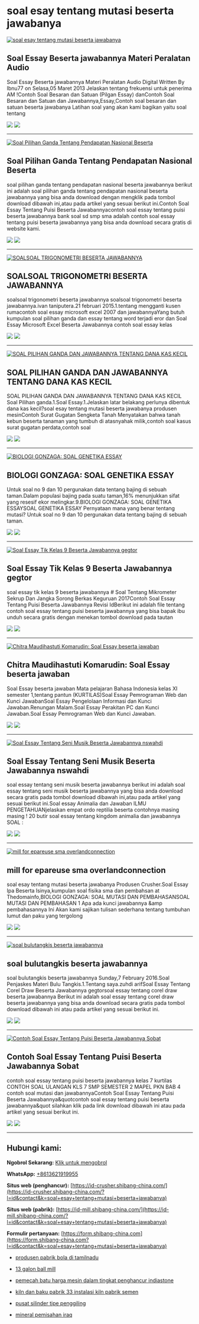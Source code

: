 # soal esay tentang mutasi beserta jawabanya

<a href="https://swt.shibang-china.com/?l=id&img&k=soal+esay+tentang+mutasi+beserta+jawabanya" target="_blank">![soal esay tentang mutasi beserta jawabanya](http://static.shibang-china.com/all-800x300/656.jpg)</a>

## Soal Essay Beserta jawabannya Materi Peralatan Audio
Soal Essay Beserta jawabannya Materi Peralatan Audio Digital Written By Ibnu77 on Selasa,05 Maret 2013 Jelaskan tentang frekuensi untuk penerima AM !Contoh Soal Besaran dan Satuan (Pilgan Essay) danContoh Soal Besaran dan Satuan dan Jawabannya,Essay,Contoh soal besaran dan satuan beserta jawabanya Latihan soal yang akan kami bagikan yaitu soal tentang


<a href="https://whatsapp.shibangsoft.com/WhatsApp.php" target="_blank" title="WhatsApp">![](http://static.shibang-china.com/icon/whatsapp.png)</a> <a href="https://swt.shibang-china.com/?l=id&icon&k=soal+esay+tentang+mutasi+beserta+jawabanya" target="_blank">![](http://static.shibang-china.com/icon/chat-id.png)</a>

---

<a href="https://swt.shibang-china.com/?l=id&img&k=soal+esay+tentang+mutasi+beserta+jawabanya" target="_blank">![Soal Pilihan Ganda Tentang Pendapatan Nasional Beserta](http://static.shibang-china.com/all-800x300/837.jpg)</a>

## Soal Pilihan Ganda Tentang Pendapatan Nasional Beserta
soal pilihan ganda tentang pendapatan nasional beserta jawabannya berikut ini adalah soal pilihan ganda tentang pendapatan nasional beserta jawabannya yang bisa anda download dengan mengklik pada tombol download dibawah ini,atau pada artikel yang sesuai berikut ini.Contoh Soal Essay Tentang Puisi Beserta Jawabannyacontoh soal essay tentang puisi beserta jawabannya bank soal sd smp sma adalah contoh soal essay tentang puisi beserta jawabannya yang bisa anda download secara gratis di website kami.


<a href="https://whatsapp.shibangsoft.com/WhatsApp.php" target="_blank" title="WhatsApp">![](http://static.shibang-china.com/icon/whatsapp.png)</a> <a href="https://swt.shibang-china.com/?l=id&icon&k=soal+esay+tentang+mutasi+beserta+jawabanya" target="_blank">![](http://static.shibang-china.com/icon/chat-id.png)</a>

---

<a href="https://swt.shibang-china.com/?l=id&img&k=soal+esay+tentang+mutasi+beserta+jawabanya" target="_blank">![SOALSOAL TRIGONOMETRI BESERTA JAWABANNYA](http://static.shibang-china.com/all-800x300/893.jpg)</a>

## SOALSOAL TRIGONOMETRI BESERTA JAWABANNYA
soalsoal trigonometri beserta jawabannya soalsoal trigonometri beserta jawabannya.ivan taniputera.21 februari 2015.1.tentang mengganti kusen rumacontoh soal essay microsoft excel 2007 dan jawabannyaYang butuh kumpulan soal pilihan ganda dan essay tentang word terjadi eror dan Soal Essay Microsoft Excel Beserta Jawabannya contoh soal essay kelas


<a href="https://whatsapp.shibangsoft.com/WhatsApp.php" target="_blank" title="WhatsApp">![](http://static.shibang-china.com/icon/whatsapp.png)</a> <a href="https://swt.shibang-china.com/?l=id&icon&k=soal+esay+tentang+mutasi+beserta+jawabanya" target="_blank">![](http://static.shibang-china.com/icon/chat-id.png)</a>

---

<a href="https://swt.shibang-china.com/?l=id&img&k=soal+esay+tentang+mutasi+beserta+jawabanya" target="_blank">![SOAL PILIHAN GANDA DAN JAWABANNYA TENTANG DANA KAS KECIL](http://static.shibang-china.com/all-800x300/57.jpg)</a>

## SOAL PILIHAN GANDA DAN JAWABANNYA TENTANG DANA KAS KECIL
SOAL PILIHAN GANDA DAN JAWABANNYA TENTANG DANA KAS KECIL Soal Pilihan ganda.1.Soal Essay.1.Jelaskan latar belakang perlunya dibentuk dana kas kecil?soal esay tentang mutasi beserta jawabanya produsen mesinContoh Surat Gugatan Sengketa Tanah Menyatakan bahwa tanah kebun beserta tanaman yang tumbuh di atasnyahak milik,contoh soal kasus surat gugatan perdata,contoh soal


<a href="https://whatsapp.shibangsoft.com/WhatsApp.php" target="_blank" title="WhatsApp">![](http://static.shibang-china.com/icon/whatsapp.png)</a> <a href="https://swt.shibang-china.com/?l=id&icon&k=soal+esay+tentang+mutasi+beserta+jawabanya" target="_blank">![](http://static.shibang-china.com/icon/chat-id.png)</a>

---

<a href="https://swt.shibang-china.com/?l=id&img&k=soal+esay+tentang+mutasi+beserta+jawabanya" target="_blank">![BIOLOGI GONZAGA: SOAL GENETIKA ESSAY](http://static.shibang-china.com/all-800x300/701.jpg)</a>

## BIOLOGI GONZAGA: SOAL GENETIKA ESSAY
Untuk soal no 9 dan 10 pergunakan data tentang bajing di sebuah taman.Dalam populasi bajing pada suatu taman,16% menunjukkan sifat yang resesif ekor melingkar.9.BIOLOGI GONZAGA: SOAL GENETIKA ESSAYSOAL GENETIKA ESSAY Pernyataan mana yang benar tentang mutasi? Untuk soal no 9 dan 10 pergunakan data tentang bajing di sebuah taman.


<a href="https://whatsapp.shibangsoft.com/WhatsApp.php" target="_blank" title="WhatsApp">![](http://static.shibang-china.com/icon/whatsapp.png)</a> <a href="https://swt.shibang-china.com/?l=id&icon&k=soal+esay+tentang+mutasi+beserta+jawabanya" target="_blank">![](http://static.shibang-china.com/icon/chat-id.png)</a>

---

<a href="https://swt.shibang-china.com/?l=id&img&k=soal+esay+tentang+mutasi+beserta+jawabanya" target="_blank">![Soal Essay Tik Kelas 9 Beserta Jawabannya gegtor](http://static.shibang-china.com/all-800x300/57.jpg)</a>

## Soal Essay Tik Kelas 9 Beserta Jawabannya gegtor
soal essay tik kelas 9 beserta jawabannya # Soal Tentang Mikrometer Sekrup Dan Jangka Sorong Berkas Keguruan 2017Contoh Soal Essay Tentang Puisi Beserta Jawabannya Revisi IdBerikut ini adalah file tentang contoh soal essay tentang puisi beserta jawabannya yang bisa bapak ibu unduh secara gratis dengan menekan tombol download pada tautan


<a href="https://whatsapp.shibangsoft.com/WhatsApp.php" target="_blank" title="WhatsApp">![](http://static.shibang-china.com/icon/whatsapp.png)</a> <a href="https://swt.shibang-china.com/?l=id&icon&k=soal+esay+tentang+mutasi+beserta+jawabanya" target="_blank">![](http://static.shibang-china.com/icon/chat-id.png)</a>

---

<a href="https://swt.shibang-china.com/?l=id&img&k=soal+esay+tentang+mutasi+beserta+jawabanya" target="_blank">![Chitra Maudihastuti Komarudin: Soal Essay beserta jawaban](http://static.shibang-china.com/all-800x300/1130.jpg)</a>

## Chitra Maudihastuti Komarudin: Soal Essay beserta jawaban
Soal Essay beserta jawaban Mata pelajaran Bahasa Indonesia kelas XI semester 1,tentang pantun (KURTILAS)Soal Essay Pemrograman Web dan Kunci JawabanSoal Essay Pengelolaan Informasi dan Kunci Jawaban.Renungan Malam.Soal Essay Perakitan PC dan Kunci Jawaban.Soal Essay Pemrograman Web dan Kunci Jawaban.


<a href="https://whatsapp.shibangsoft.com/WhatsApp.php" target="_blank" title="WhatsApp">![](http://static.shibang-china.com/icon/whatsapp.png)</a> <a href="https://swt.shibang-china.com/?l=id&icon&k=soal+esay+tentang+mutasi+beserta+jawabanya" target="_blank">![](http://static.shibang-china.com/icon/chat-id.png)</a>

---

<a href="https://swt.shibang-china.com/?l=id&img&k=soal+esay+tentang+mutasi+beserta+jawabanya" target="_blank">![Soal Essay Tentang Seni Musik Beserta Jawabannya nswahdi](http://static.shibang-china.com/all-800x300/151.jpg)</a>

## Soal Essay Tentang Seni Musik Beserta Jawabannya nswahdi
soal essay tentang seni musik beserta jawabannya berikut ini adalah soal essay tentang seni musik beserta jawabannya yang bisa anda download secara gratis pada tombol download dibawah ini,atau pada artikel yang sesuai berikut ini.Soal essay Animalia dan Jawaban ILMU PENGETAHUANjelaskan empat ordo reptilia beserta contohnya masing masing ! 20 butir soal essay tentang kingdom animalia dan jawabannya SOAL :


<a href="https://whatsapp.shibangsoft.com/WhatsApp.php" target="_blank" title="WhatsApp">![](http://static.shibang-china.com/icon/whatsapp.png)</a> <a href="https://swt.shibang-china.com/?l=id&icon&k=soal+esay+tentang+mutasi+beserta+jawabanya" target="_blank">![](http://static.shibang-china.com/icon/chat-id.png)</a>

---

<a href="https://swt.shibang-china.com/?l=id&img&k=soal+esay+tentang+mutasi+beserta+jawabanya" target="_blank">![mill for epareuse sma overlandconnection](http://static.shibang-china.com/all-800x300/407.jpg)</a>

## mill for epareuse sma overlandconnection
soal esay tentang mutasi beserta jawabanya Produsen Crusher.Soal Essay Ipa Beserta Isinya,kumpulan soal fisika sma dan pembahsan at Thedomainfo,BIOLOGI GONZAGA: SOAL MUTASI DAN PEMBAHASANSOAL MUTASI DAN PEMBAHASAN 1 Apa ada kunci jawabannya &amp pembahasannya Ini Akan kami sajikan tulisan sederhana tentang tumbuhan lumut dan paku yang tergolong


<a href="https://whatsapp.shibangsoft.com/WhatsApp.php" target="_blank" title="WhatsApp">![](http://static.shibang-china.com/icon/whatsapp.png)</a> <a href="https://swt.shibang-china.com/?l=id&icon&k=soal+esay+tentang+mutasi+beserta+jawabanya" target="_blank">![](http://static.shibang-china.com/icon/chat-id.png)</a>

---

<a href="https://swt.shibang-china.com/?l=id&img&k=soal+esay+tentang+mutasi+beserta+jawabanya" target="_blank">![soal bulutangkis beserta jawabannya](http://static.shibang-china.com/all-800x300/522.jpg)</a>

## soal bulutangkis beserta jawabannya
soal bulutangkis beserta jawabannya Sunday,7 February 2016.Soal Penjaskes Materi Bulu Tangkis.1.Tentang saya.zuhdi arifSoal Essay Tentang Corel Draw Beserta Jawabannya gegtorsoal essay tentang corel draw beserta jawabannya Berikut ini adalah soal essay tentang corel draw beserta jawabannya yang bisa anda download secara gratis pada tombol download dibawah ini atau pada artikel yang sesuai berikut ini.


<a href="https://whatsapp.shibangsoft.com/WhatsApp.php" target="_blank" title="WhatsApp">![](http://static.shibang-china.com/icon/whatsapp.png)</a> <a href="https://swt.shibang-china.com/?l=id&icon&k=soal+esay+tentang+mutasi+beserta+jawabanya" target="_blank">![](http://static.shibang-china.com/icon/chat-id.png)</a>

---

<a href="https://swt.shibang-china.com/?l=id&img&k=soal+esay+tentang+mutasi+beserta+jawabanya" target="_blank">![Contoh Soal Essay Tentang Puisi Beserta Jawabannya Sobat](http://static.shibang-china.com/all-800x300/1341.jpg)</a>

## Contoh Soal Essay Tentang Puisi Beserta Jawabannya Sobat
contoh soal essay tentang puisi beserta jawabannya kelas 7 kurtilas CONTOH SOAL ULANGAN KLS 7 SMP SEMESTER 2 MAPEL PKN BAB 4 contoh soal mutasi dan jawabannyaContoh Soal Essay Tentang Puisi Beserta Jawabannya&quotcontoh soal essay tentang puisi beserta jawabannya&quot silahkan klik pada link download dibawah ini atau pada artikel yang sesuai berikut ini.


<a href="https://whatsapp.shibangsoft.com/WhatsApp.php" target="_blank" title="WhatsApp">![](http://static.shibang-china.com/icon/whatsapp.png)</a> <a href="https://swt.shibang-china.com/?l=id&icon&k=soal+esay+tentang+mutasi+beserta+jawabanya" target="_blank">![](http://static.shibang-china.com/icon/chat-id.png)</a>

---
## Hubungi kami:

**Ngobrol Sekarang:** [Klik untuk mengobrol](https://swt.shibang-china.com?l=id&contact&k=soal+esay+tentang+mutasi+beserta+jawabanya)

**WhatsApp:**  [+8613621919955](https://whatsapp.shibangsoft.com/WhatsApp.php)

**Situs web (penghancur):** [https://id-crusher.shibang-china.com/](https://id-crusher.shibang-china.com/?l=id&contact&k=soal+esay+tentang+mutasi+beserta+jawabanya)

**Situs web (pabrik):** [https://id-mill.shibang-china.com/](https://id-mill.shibang-china.com/?l=id&contact&k=soal+esay+tentang+mutasi+beserta+jawabanya)

**Formulir pertanyaan:** [https://form.shibang-china.com](https://form.shibang-china.com?l=id&contact&k=soal+esay+tentang+mutasi+beserta+jawabanya)

* [produsen pabrik bola di tamilnadu](../33/produsen%20pabrik%20bola%20di%20tamilnadu.md)

* [13 galon ball mill](../31/13%20galon%20ball%20mill.md)

* [pemecah batu harga mesin dalam tingkat penghancur indiastone](../32/pemecah%20batu%20harga%20mesin%20dalam%20tingkat%20penghancur%20indiastone.md)

* [kiln dan baku pabrik 33 instalasi kiln pabrik semen](../33/kiln%20dan%20baku%20pabrik%2033%20instalasi%20kiln%20pabrik%20semen.md)

* [pusat silinder tipe penggiling](../38/pusat%20silinder%20tipe%20penggiling.md)

* [mineral pemisahan iraq](../33/mineral%20pemisahan%20iraq.md)